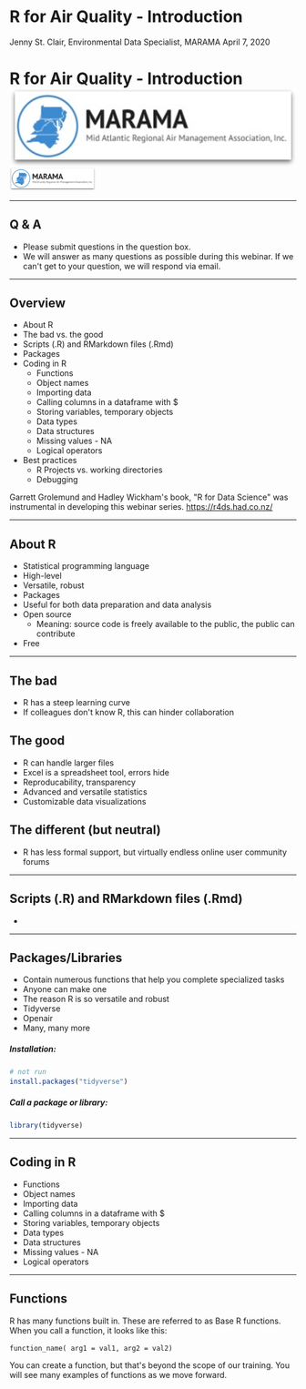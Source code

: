 R for Air Quality - Introduction
================
Jenny St. Clair, Environmental Data Specialist, MARAMA
April 7, 2020

R for Air Quality - Introduction <img src="marama_logo.png" align="right" height="139" />
=========================================================================================

<img src="marama_logo.png" width="30%" />

------------------------------------------------------------------------

Q & A
-----

-   Please submit questions in the question box.
-   We will answer as many questions as possible during this webinar. If we can't get to your question, we will respond via email.

------------------------------------------------------------------------

Overview
--------

-   About R
-   The bad vs. the good
-   Scripts (.R) and RMarkdown files (.Rmd)
-   Packages
-   Coding in R
    -   Functions
    -   Object names
    -   Importing data
    -   Calling columns in a dataframe with $
    -   Storing variables, temporary objects
    -   Data types
    -   Data structures
    -   Missing values - NA
    -   Logical operators
-   Best practices
    -   R Projects vs. working directories
    -   Debugging

Garrett Grolemund and Hadley Wickham's book, "R for Data Science" was instrumental in developing this webinar series. <https://r4ds.had.co.nz/>

------------------------------------------------------------------------

About R
-------

-   Statistical programming language
-   High-level
-   Versatile, robust
-   Packages
-   Useful for both data preparation and data analysis
-   Open source
    -   Meaning: source code is freely available to the public, the public can contribute
-   Free

------------------------------------------------------------------------

The bad
-------

-   R has a steep learning curve
-   If colleagues don't know R, this can hinder collaboration

The good
--------

-   R can handle larger files
-   Excel is a spreadsheet tool, errors hide
-   Reproducability, transparency
-   Advanced and versatile statistics
-   Customizable data visualizations

The different (but neutral)
---------------------------

-   R has less formal support, but virtually endless online user community forums

------------------------------------------------------------------------

Scripts (.R) and RMarkdown files (.Rmd)
---------------------------------------

-   

------------------------------------------------------------------------

Packages/Libraries
------------------

-   Contain numerous functions that help you complete specialized tasks
-   Anyone can make one
-   The reason R is so versatile and robust
-   Tidyverse
-   Openair
-   Many, many more

##### Installation:

``` r
# not run
install.packages("tidyverse")
```

##### Call a package or library:

``` r
library(tidyverse)
```

------------------------------------------------------------------------

Coding in R
-----------

-   Functions
-   Object names
-   Importing data
-   Calling columns in a dataframe with $
-   Storing variables, temporary objects
-   Data types
-   Data structures
-   Missing values - NA
-   Logical operators

------------------------------------------------------------------------

Functions
---------

R has many functions built in. These are referred to as Base R functions. When you call a function, it looks like this:

    function_name( arg1 = val1, arg2 = val2)

You can create a function, but that's beyond the scope of our training. You will see many examples of functions as we move forward.

